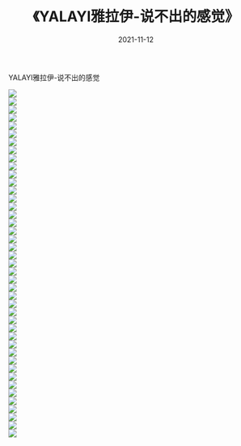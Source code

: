 ﻿---
layout: post
title:  《YALAYI雅拉伊-说不出的感觉》
date:   2021-11-12
img: http://img.660000.xyz/Sharelink/网络美图/2021/YALAYI雅拉伊-说不出的感觉/000.jpg
categories: [美女, 清纯, 唯美]
---

YALAYI雅拉伊-说不出的感觉

  ![](http://img.660000.xyz/Sharelink/网络美图/2021/YALAYI雅拉伊-说不出的感觉/001.jpg) <br> ![](http://img.660000.xyz/Sharelink/网络美图/2021/YALAYI雅拉伊-说不出的感觉/002.jpg) <br> ![](http://img.660000.xyz/Sharelink/网络美图/2021/YALAYI雅拉伊-说不出的感觉/003.jpg) <br> ![](http://img.660000.xyz/Sharelink/网络美图/2021/YALAYI雅拉伊-说不出的感觉/004.jpg) <br> ![](http://img.660000.xyz/Sharelink/网络美图/2021/YALAYI雅拉伊-说不出的感觉/005.jpg) <br> ![](http://img.660000.xyz/Sharelink/网络美图/2021/YALAYI雅拉伊-说不出的感觉/006.jpg) <br> ![](http://img.660000.xyz/Sharelink/网络美图/2021/YALAYI雅拉伊-说不出的感觉/007.jpg) <br> ![](http://img.660000.xyz/Sharelink/网络美图/2021/YALAYI雅拉伊-说不出的感觉/008.jpg) <br> ![](http://img.660000.xyz/Sharelink/网络美图/2021/YALAYI雅拉伊-说不出的感觉/009.jpg) <br> ![](http://img.660000.xyz/Sharelink/网络美图/2021/YALAYI雅拉伊-说不出的感觉/010.jpg) <br> ![](http://img.660000.xyz/Sharelink/网络美图/2021/YALAYI雅拉伊-说不出的感觉/011.jpg) <br> ![](http://img.660000.xyz/Sharelink/网络美图/2021/YALAYI雅拉伊-说不出的感觉/012.jpg) <br> ![](http://img.660000.xyz/Sharelink/网络美图/2021/YALAYI雅拉伊-说不出的感觉/013.jpg) <br> ![](http://img.660000.xyz/Sharelink/网络美图/2021/YALAYI雅拉伊-说不出的感觉/014.jpg) <br> ![](http://img.660000.xyz/Sharelink/网络美图/2021/YALAYI雅拉伊-说不出的感觉/015.jpg) <br> ![](http://img.660000.xyz/Sharelink/网络美图/2021/YALAYI雅拉伊-说不出的感觉/016.jpg) <br> ![](http://img.660000.xyz/Sharelink/网络美图/2021/YALAYI雅拉伊-说不出的感觉/017.jpg) <br> ![](http://img.660000.xyz/Sharelink/网络美图/2021/YALAYI雅拉伊-说不出的感觉/018.jpg) <br> ![](http://img.660000.xyz/Sharelink/网络美图/2021/YALAYI雅拉伊-说不出的感觉/019.jpg) <br> ![](http://img.660000.xyz/Sharelink/网络美图/2021/YALAYI雅拉伊-说不出的感觉/020.jpg) <br> ![](http://img.660000.xyz/Sharelink/网络美图/2021/YALAYI雅拉伊-说不出的感觉/021.jpg) <br> ![](http://img.660000.xyz/Sharelink/网络美图/2021/YALAYI雅拉伊-说不出的感觉/022.jpg) <br> ![](http://img.660000.xyz/Sharelink/网络美图/2021/YALAYI雅拉伊-说不出的感觉/023.jpg) <br> ![](http://img.660000.xyz/Sharelink/网络美图/2021/YALAYI雅拉伊-说不出的感觉/024.jpg) <br> ![](http://img.660000.xyz/Sharelink/网络美图/2021/YALAYI雅拉伊-说不出的感觉/025.jpg) <br> ![](http://img.660000.xyz/Sharelink/网络美图/2021/YALAYI雅拉伊-说不出的感觉/026.jpg) <br> ![](http://img.660000.xyz/Sharelink/网络美图/2021/YALAYI雅拉伊-说不出的感觉/027.jpg) <br> ![](http://img.660000.xyz/Sharelink/网络美图/2021/YALAYI雅拉伊-说不出的感觉/028.jpg) <br> ![](http://img.660000.xyz/Sharelink/网络美图/2021/YALAYI雅拉伊-说不出的感觉/029.jpg) <br> ![](http://img.660000.xyz/Sharelink/网络美图/2021/YALAYI雅拉伊-说不出的感觉/030.jpg) <br> ![](http://img.660000.xyz/Sharelink/网络美图/2021/YALAYI雅拉伊-说不出的感觉/031.jpg) <br> ![](http://img.660000.xyz/Sharelink/网络美图/2021/YALAYI雅拉伊-说不出的感觉/032.jpg) <br> ![](http://img.660000.xyz/Sharelink/网络美图/2021/YALAYI雅拉伊-说不出的感觉/033.jpg) <br> ![](http://img.660000.xyz/Sharelink/网络美图/2021/YALAYI雅拉伊-说不出的感觉/034.jpg) <br> ![](http://img.660000.xyz/Sharelink/网络美图/2021/YALAYI雅拉伊-说不出的感觉/035.jpg) <br> ![](http://img.660000.xyz/Sharelink/网络美图/2021/YALAYI雅拉伊-说不出的感觉/036.jpg) <br> ![](http://img.660000.xyz/Sharelink/网络美图/2021/YALAYI雅拉伊-说不出的感觉/037.jpg) <br> ![](http://img.660000.xyz/Sharelink/网络美图/2021/YALAYI雅拉伊-说不出的感觉/038.jpg) <br> ![](http://img.660000.xyz/Sharelink/网络美图/2021/YALAYI雅拉伊-说不出的感觉/039.jpg) <br> ![](http://img.660000.xyz/Sharelink/网络美图/2021/YALAYI雅拉伊-说不出的感觉/040.jpg) <br> ![](http://img.660000.xyz/Sharelink/网络美图/2021/YALAYI雅拉伊-说不出的感觉/041.jpg) <br> ![](http://img.660000.xyz/Sharelink/网络美图/2021/YALAYI雅拉伊-说不出的感觉/042.jpg) <br> ![](http://img.660000.xyz/Sharelink/网络美图/2021/YALAYI雅拉伊-说不出的感觉/043.jpg) <br>